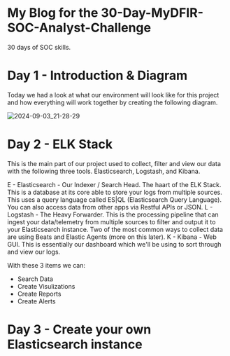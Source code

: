 # My Blog for the 30-Day-MyDFIR-SOC-Analyst-Challenge
30 days of SOC skills.


# Day 1 - Introduction & Diagram

Today we had a look at what our environment will look like for this project and how everything will work together by creating the following diagram.

![2024-09-03_21-28-29](https://github.com/user-attachments/assets/e6830c50-2249-4b45-8410-655c7c8d58d6)


# Day 2 - ELK Stack

This is the main part of our project used to collect, filter and view our data with the following three tools.  Elasticsearch, Logstash, and Kibana.

E - Elasticsearch - Our Indexer / Search Head. The haart of the ELK Stack.  This is a database at its core able to store your logs from multiple sources.  This uses a query language called ES|QL (Elasticsearch Query Language).  You can also access data from other apps via Restful APIs or JSON.
L - Logstash - The Heavy Forwarder.  This is the processing pipeline that can ingest your data/telemetry from multiple sources to filter and output it to your Elasticsearch instance.  Two of the most common ways to collect data are using Beats and Elastic Agents (more on this later).
K - Kibana - Web GUI.  This is essentially our dashboard which we'll be using to sort through and view our logs.

With these 3 items we can:
- Search Data
- Create Visulizations
- Create Reports
- Create Alerts


# Day 3 - Create your own Elasticsearch instance
